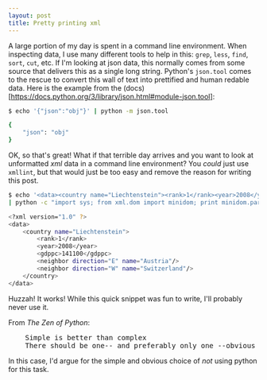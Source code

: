 ```yaml
---
layout: post
title: Pretty printing xml
---
```


A large portion of my day is spent in a command line environment. When inspecting data, I use many different tools to help in this: `grep`, `less`, `find`, `sort`, `cut`, etc. If I'm looking at json data, this normally comes from some source that delivers this as a single long string. Python's `json.tool` comes to the rescue to convert this wall of text into prettified and human redable data. Here is the example from the (docs)[https://docs.python.org/3/library/json.html#module-json.tool]:

```bash
$ echo '{"json":"obj"}' | python -m json.tool

{
    "json": "obj"
}
```

OK, so that's great! What if that terrible day arrives and you want to look at unformatted *xml* data in a command line environment? You _could_ just use `xmllint`, but that would just be too easy and remove the reason for writing this post.

```bash
$ echo '<data><country name="Liechtenstein"><rank>1</rank><year>2008</year><gdppc>141100</gdppc><neighbor name="Austria" direction="E"/><neighbor name="Switzerland" direction="W"/></country></data>' \
| python -c "import sys; from xml.dom import minidom; print minidom.parseString(sys.stdin.read()).toprettyxml()"

<?xml version="1.0" ?>
<data>
    <country name="Liechtenstein">
        <rank>1</rank>
        <year>2008</year>
        <gdppc>141100</gdppc>
        <neighbor direction="E" name="Austria"/>
        <neighbor direction="W" name="Switzerland"/>
    </country>
</data>
```

Huzzah! It works! While this quick snippet was fun to write, I'll probably never use it.

From _The Zen of Python_:
<pre>
	Simple is better than complex
	There should be one-- and preferably only one --obvious way to do it.
</pre>

In this case, I'd argue for the simple and obvious choice of _not_ using python for this task.
